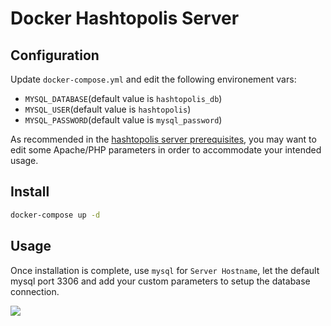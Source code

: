 #  Docker Hashtopolis Server

## Configuration

Update `docker-compose.yml` and edit the following environement vars:
- `MYSQL_DATABASE`(default value is `hashtopolis_db`)
- `MYSQL_USER`(default value is `hashtopolis`)
- `MYSQL_PASSWORD`(default value is `mysql_password`)

As recommended in the [hashtopolis server prerequisites](https://github.com/s3inlc/hashtopolis/wiki/Server-Prerequisites), you may want to edit some Apache/PHP parameters in order to accommodate your intended usage.


## Install

```bash
docker-compose up -d
```

## Usage

Once installation is complete, use `mysql` for `Server Hostname`, let the default mysql port 3306 and add your custom parameters to setup the database connection.

![](https://github.com/zteeed/docker-hashtopolis-server/blob/master/.pics/hashtopolis_install.png)
